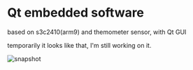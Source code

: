 # Qt embedded software
based on s3c2410(arm9) and themometer sensor, with Qt GUI

temporarily it looks like that,
I'm still working on it.

![snapshot](http://ww2.sinaimg.cn/large/bfe31badjw1exv4k8svt8j20dc0ie3zr.jpg)
